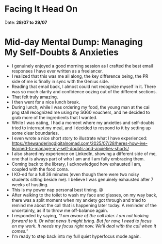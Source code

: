 # Facing It Head On

Date: **28/07 to 29/07**

# Mid-day Mental Dump: Managing My Self-Doubts & Anxieties

- I genuinely enjoyed a good morning session as I crafted the best email responses I have ever written as a freelancer.
- I realized that this was me all along, the key difference being, the PR side of me is finally in sync with the Genius side.
- Reading that email back, I almost could not recognize myself in it. There was so much clarity and confidence oozing out of the different sections.
- That felt truly amazing.
- I then went for a nice lunch break.
- During lunch, while I was ordering my food, the young man at the cai png stall recognized me using my SG60 vouchers, and he decided to grab more of the ingredients that I wanted.
- While I was eating, I had a moment where my anxieties and self-doubts tried to interrupt my meal, and I decided to respond to it by setting up some clear boundaries.
- I even wrote a nice short story to illustrate what I have experienced: https://thewanderingdigitalnomad.com/2025/07/28/heres-how-ive-learned-to-manage-my-self-doubts-and-anxieties-shorts/
- I also shared my experience on LinkedIn, showing a different side of me, one that is always part of who I am and I am fully embracing them.
- Coming back to the library, I acknowledged how exhausted I am, coupled with the food coma.
- I KO-ed for a full 36 minutes (even though there were two noisy students sitting beside me). I believe I was genuinely exhausted after 7 weeks of hustling.
- This is my power nap personal best timing. 😜
- After walking to the toilet to wash my face and glasses, on my way back, there was a split moment when my anxiety got through and tried to remind me about the call that is happening later today. A reminder of the uncertainty, as if to throw me off-balance again.
- I responded by saying, _"I am aware of the call later. I am not looking forward to it. Or what news it might bring. But for now, I need to focus on my work. It needs my focus right now. We'll deal with the call when it comes."_
- I'm ready to step back into my full quiet hyperfocus mode again.

